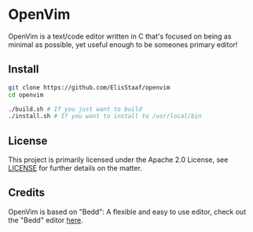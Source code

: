# OpenVim
OpenVim is a text/code editor written in C that's focused on being as minimal
as possible, yet useful enough to be someones primary editor!

## Install
```sh
git clone https://github.com/ElisStaaf/openvim
cd openvim

./build.sh # If you just want to build
./install.sh # If you want to install to /usr/local/bin
```

## License
This project is primarily licensed under the Apache 2.0 License, see [LICENSE](/LICENSE)
for further details on the matter.

## Credits
OpenVim is based on "Bedd": A flexible and easy to use
editor, check out the "Bedd" editor [here](https://github.com/segfaultdev/bedd).
